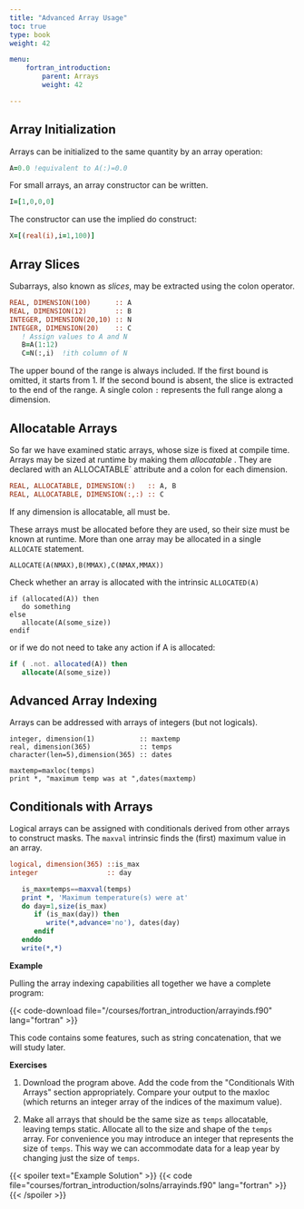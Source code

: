 ```yaml
---
title: "Advanced Array Usage"
toc: true
type: book
weight: 42

menu:
    fortran_introduction:
        parent: Arrays
        weight: 42

---
```


## Array Initialization

Arrays can be initialized to the same quantity by an array operation:
```fortran
A=0.0 !equivalent to A(:)=0.0

```
For small arrays, an array constructor can be written.
```fortran
I=[1,0,0,0]
```
The constructor can use the implied do construct:
```fortran
X=[(real(i),i=1,100)]
```

## Array Slices
Subarrays, also known as _slices_, may be extracted using the colon operator.
```fortran
REAL, DIMENSION(100)      :: A
REAL, DIMENSION(12)       :: B
INTEGER, DIMENSION(20,10) :: N
INTEGER, DIMENSION(20)    :: C
   ! Assign values to A and N
   B=A(1:12)
   C=N(:,i)  !ith column of N
```

The upper bound of the range is always included. If the first bound is omitted, it starts from 1.  If the second bound is absent, the slice is extracted to the end of the range.  A single colon `:` represents the full range along a dimension.

## Allocatable Arrays

So far we have examined static arrays, whose size is fixed at compile time.
Arrays may be sized at runtime by making them _allocatable_ .  They are declared with an ALLOCATABLE` attribute and a colon for each dimension.
```fortran
REAL, ALLOCATABLE, DIMENSION(:)   :: A, B
REAL, ALLOCATABLE, DIMENSION(:,:) :: C
```
If any dimension is allocatable, all must be.

These arrays must be allocated before they are used, so their size must be known at runtime.  More than one array may be allocated in a single `ALLOCATE` statement.
```
ALLOCATE(A(NMAX),B(MMAX),C(NMAX,MMAX))
```
Check whether an array is allocated with the intrinsic `ALLOCATED(A)`
```
if (allocated(A)) then
   do something
else
   allocate(A(some_size))
endif
```
or if we do not need to take any action if A is allocated:
```fortran
if ( .not. allocated(A)) then
   allocate(A(some_size))
```

## Advanced Array Indexing

Arrays can be addressed with arrays of integers (but not logicals).
```
integer, dimension(1)           :: maxtemp
real, dimension(365)            :: temps
character(len=5),dimension(365) :: dates

maxtemp=maxloc(temps)
print *, "maximum temp was at ",dates(maxtemp)
```

## Conditionals with Arrays

Logical arrays can be assigned with conditionals derived from other arrays to construct masks.  The `maxval` intrinsic finds the (first) maximum value in an array.
```fortran
logical, dimension(365) ::is_max
integer                 :: day

   is_max=temps==maxval(temps)
   print *, 'Maximum temperature(s) were at'
   do day=1,size(is_max)
      if (is_max(day)) then
         write(*,advance='no'), dates(day)
      endif
   enddo
   write(*,*)
```

**Example**

Pulling the array indexing capabilities all together we have a complete program:

{{< code-download file="/courses/fortran_introduction/arrayinds.f90" lang="fortran" >}}

This code contains some features, such as string concatenation, that we will study later.

**Exercises**

1. Download the program above.  Add the code from the "Conditionals With Arrays" section appropriately.  Compare your output to the maxloc (which returns an integer array of the indices of the maximum value).

2. Make all arrays that should be the same size as `temps` allocatable, leaving temps static.  Allocate all to the size and shape of the `temps` array.  For convenience you may introduce an integer that represents the size of `temps`.  This way we can accommodate data for a leap year by changing just the size of `temps`.	

{{< spoiler text="Example Solution" >}}
{{< code file="courses/fortran_introduction/solns/arrayinds.f90" lang="fortran" >}}
{{< /spoiler >}}
